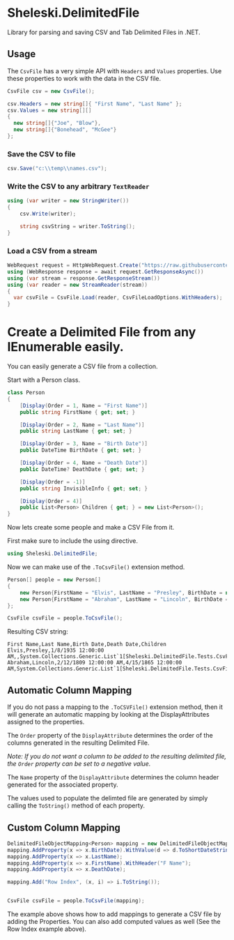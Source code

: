 ﻿# Sheleski.DelimitedFile
Library for parsing and saving CSV and Tab Delimited Files in .NET.

## Usage

The `CsvFile` has a very simple API with `Headers` and `Values` properties.  Use these properties to work with the data in the CSV file.

```C#
CsvFile csv = new CsvFile();

csv.Headers = new string[]{ "First Name", "Last Name" };
csv.Values = new string[][]
{
  new string[]{"Joe", "Blow"},
  new string[]{"Bonehead", "McGee"}
};
```

### Save the CSV to file

```C#
csv.Save("c:\\temp\\names.csv");
```

### Write the CSV to any arbitrary `TextReader`

```C#
using (var writer = new StringWriter())
{
    csv.Write(writer);

    string csvString = writer.ToString();
}
```

### Load a CSV from a  stream
```C#
WebRequest request = HttpWebRequest.Create("https://raw.githubusercontent.com/forxer/languages-list/master/src/Languages.csv");
using (WebResponse response = await request.GetResponseAsync())
using (var stream = response.GetResponseStream())
using (var reader = new StreamReader(stream))
{
  var csvFile = CsvFile.Load(reader, CsvFileLoadOptions.WithHeaders);
}
```

# Create a Delimited File from any IEnumerable easily.

You can easily generate a CSV file from a collection.

Start with a Person class.

```C#
class Person
{
    [Display(Order = 1, Name = "First Name")]
    public string FirstName { get; set; }

    [Display(Order = 2, Name = "Last Name")]
    public string LastName { get; set; }

    [Display(Order = 3, Name = "Birth Date")]
    public DateTime BirthDate { get; set; }

    [Display(Order = 4, Name = "Death Date")]
    public DateTime? DeathDate { get; set; }

    [Display(Order = -1)]
    public string InvisibleInfo { get; set; }

    [Display(Order = 4)]
    public List<Person> Children { get; } = new List<Person>();
}
```

Now lets create some people and make a CSV File from it.

First make sure to include the using directive.

```C#
using Sheleski.DelimitedFile;
```

Now we can make use of the `.ToCsvFile()` extension method.

```C#
Person[] people = new Person[]
{
    new Person{FirstName = "Elvis", LastName = "Presley", BirthDate = new DateTime(1935, 1, 8), DeathDate= null, InvisibleInfo = "Dead??"},
    new Person{FirstName = "Abraham", LastName = "Lincoln", BirthDate = new DateTime(1809, 2, 12), DeathDate = new DateTime(1865, 4, 15), InvisibleInfo = "Dead"},
};

CsvFile csvFile = people.ToCsvFile();

```

Resulting CSV string:
```csv
First Name,Last Name,Birth Date,Death Date,Children
Elvis,Presley,1/8/1935 12:00:00 AM,,System.Collections.Generic.List`1[Sheleski.DelimitedFile.Tests.CsvFile_EnumerableExtensions+Person]
Abraham,Lincoln,2/12/1809 12:00:00 AM,4/15/1865 12:00:00 AM,System.Collections.Generic.List`1[Sheleski.DelimitedFile.Tests.CsvFile_EnumerableExtensions+Person]
```

## Automatic Column Mapping

If you do not pass a mapping to the `.ToCSVFile()` extension method, then it will generate an automatic mapping by looking at the DisplayAttributes assigned to the properties.

The `Order` property of the `DisplayAttribute` determines the order of the columns generated in the resulting Delimited File.

*Note:  If you do not want a column to be added to the resulting delimited file, the `Order` property can be set to a negative value.*

The `Name` property of the `DisplayAttribute` determines the column header generated for the associated property.

The values used to populate the delimted file are generated by simply calling the `ToString()` method of each property.

## Custom Column Mapping

```C#
DelimitedFileObjectMapping<Person> mapping = new DelimitedFileObjectMapping<Person>();
mapping.AddProperty(x => x.BirthDate).WithValue(d => d.ToShortDateString()).WithHeader("B-Day");
mapping.AddProperty(x => x.LastName);
mapping.AddProperty(x => x.FirstName).WithHeader("F Name");
mapping.AddProperty(x => x.DeathDate);

mapping.Add("Row Index", (x, i) => i.ToString());


CsvFile csvFile = people.ToCsvFile(mapping);
```

The example above shows how to add mappings to generate a CSV file by adding the Properties.  You can also add computed values as well (See the Row Index example above).
